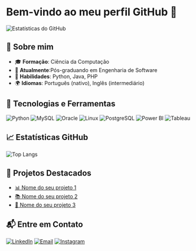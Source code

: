 # Bem-vindo ao meu perfil GitHub 👋

![Estatísticas do GitHub](https://github-readme-stats.vercel.app/api?username=jglauton&show_icons=true&theme=radical)


## 🔎 Sobre mim

- 🎓 **Formação**: Ciência da Computação
- 💼 **Atualmente**:Pós-graduando em Engenharia de Software
- 🧠 **Habilidades**: Python, Java, PHP
- 🌍 **Idiomas**: Português (nativo), Inglês (intermediário)

## 🧰 Tecnologias e Ferramentas

![Python](https://img.shields.io/badge/-Python-3776AB?style=flat&logo=python&logoColor=white)
![MySQL](https://img.shields.io/badge/-MySQL-4479A1?style=flat&logo=mysql&logoColor=white)
![Oracle](https://img.shields.io/badge/-Oracle-F80000?style=flat&logo=oracle&logoColor=white)
![Linux](https://img.shields.io/badge/-Linux-FCC624?style=flat&logo=linux&logoColor=black)
![PostgreSQL](https://img.shields.io/badge/-PostgreSQL-4169E1?style=flat&logo=postgresql&logoColor=white)
![Power BI](https://img.shields.io/badge/-Power%20BI-F2C811?style=flat&logo=powerbi&logoColor=black)
![Tableau](https://img.shields.io/badge/-Tableau-E97627?style=flat&logo=tableau&logoColor=white)

## 📈 Estatísticas GitHub

![Top Langs](https://github-readme-stats.vercel.app/api/top-langs/?username=jglauton&layout=compact&theme=radical)

## 🌟 Projetos Destacados

- [📊 Nome do seu projeto 1](https://github.com/jglauton/nomedoprojeto1)
- [📚 Nome do seu projeto 2](https://github.com/jglauton/nomedoprojeto2)
- [🚧 Nome do seu projeto 3](https://github.com/jglauton/nomedoprojeto3)



## 📬 Entre em Contato

[![LinkedIn](https://img.shields.io/badge/-LinkedIn-0077B5?style=flat&logo=linkedin&logoColor=white)](https://www.linkedin.com/in/glauton-silva/)
[![Email](https://img.shields.io/badge/-Email-D14836?style=flat&logo=gmail&logoColor=white)](mailto:seuemail@gmail.com)
[![Instagram](https://img.shields.io/badge/-Instagram-E4405F?style=flat&logo=instagram&logoColor=white)](https://instagram.com/jglauton)

